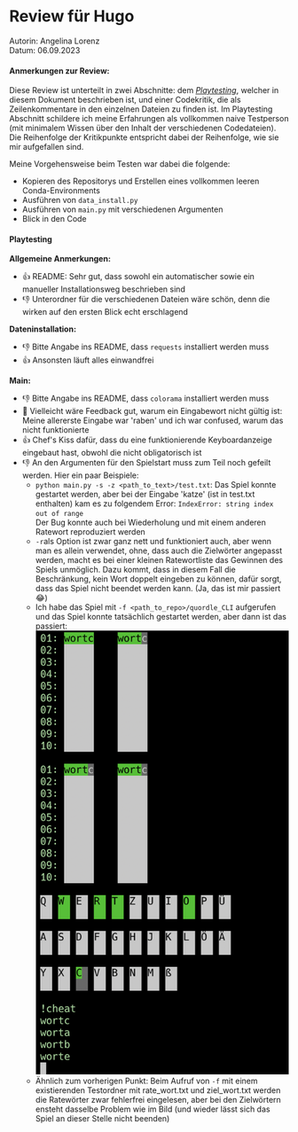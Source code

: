 # Review für Hugo  
Autorin: Angelina Lorenz  
Datum: 06.09.2023  


#### Anmerkungen zur Review:  
Diese Review ist unterteilt in zwei Abschnitte: dem [*Playtesting*](#playtesting), welcher in diesem Dokument beschrieben ist, und einer Codekritik, die als Zeilenkommentare in den einzelnen Dateien zu finden ist. Im Playtesting Abschnitt schildere ich meine Erfahrungen als vollkommen naive Testperson (mit minimalem Wissen über den Inhalt der verschiedenen Codedateien). Die Reihenfolge der Kritikpunkte entspricht dabei der Reihenfolge, wie sie mir aufgefallen sind.  

Meine Vorgehensweise beim Testen war dabei die folgende:  
- Kopieren des Repositorys und Erstellen eines vollkommen leeren Conda-Environments  
- Ausführen von ```data_install.py```  
- Ausführen von ```main.py``` mit verschiedenen Argumenten  
- Blick in den Code  


#### Playtesting
**Allgemeine Anmerkungen:**  
- 👍 README: Sehr gut, dass sowohl ein automatischer sowie ein manueller Installationsweg beschrieben sind  
- 👎 Unterordner für die verschiedenen Dateien wäre schön, denn die wirken auf den ersten Blick echt erschlagend  


**Dateninstallation:**  
- 👎 Bitte Angabe ins README, dass ```requests``` installiert werden muss  
- 👍 Ansonsten läuft alles einwandfrei    


**Main:**  
- 👎 Bitte Angabe ins README, dass ```colorama``` installiert werden muss  
- 🤔 Vielleicht wäre Feedback gut, warum ein Eingabewort nicht gültig ist: Meine allererste Eingabe war 'raben' und ich war confused, warum das nicht funktionierte  
- 👍 Chef's Kiss dafür, dass du eine funktionierende Keyboardanzeige eingebaut hast, obwohl die nicht obligatorisch ist  
- 👎 An den Argumenten für den Spielstart muss zum Teil noch gefeilt werden. Hier ein paar Beispiele:  
    - ```python main.py -s -z <path_to_text>/test.txt```: Das Spiel konnte gestartet werden, aber bei der Eingabe 'katze' (ist in test.txt enthalten) kam es zu folgendem Error: ```IndexError: string index out of range```   
        Der Bug konnte auch bei Wiederholung und mit einem anderen Ratewort reproduziert werden  
    - ```-r```als Option ist zwar ganz nett und funktioniert auch, aber wenn man es allein verwendet, ohne, dass auch die Zielwörter angepasst werden, macht es bei einer kleinen Ratewortliste das Gewinnen des Spiels unmöglich. Dazu kommt, dass in diesem Fall die Beschränkung, kein Wort doppelt eingeben zu können, dafür sorgt, dass das Spiel nicht beendet werden kann. (Ja, das ist mir passiert 😂)   
    - Ich habe das Spiel mit ```-f <path_to_repo>/quordle_CLI``` aufgerufen und das Spiel konnte tatsächlich gestartet werden, aber dann ist das passiert:  
        ![Screenshot](screenshot.png)  
    - Ähnlich zum vorherigen Punkt: Beim Aufruf von ```-f``` mit einem existierenden Testordner mit rate_wort.txt und ziel_wort.txt werden die Ratewörter zwar fehlerfrei eingelesen, aber bei den Zielwörtern ensteht dasselbe Problem wie im Bild (und wieder lässt sich das Spiel an dieser Stelle nicht beenden)   
